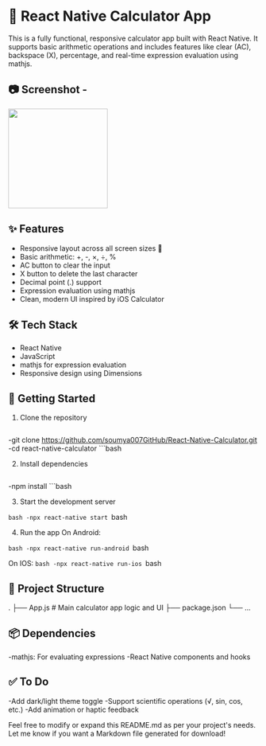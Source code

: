 
# 📱 React Native Calculator App
This is a fully functional, responsive calculator app built with React Native. It supports basic arithmetic operations and includes features like clear (AC), backspace (X), percentage, and real-time expression evaluation using mathjs.

## 📷 Screenshot -
<img src="https://github.com/user-attachments/assets/22dcb0e6-313b-4815-87d3-b22206549d95" width="200">


## ✨ Features
- Responsive layout across all screen sizes 📐
- Basic arithmetic: +, -, ×, ÷, %
- AC button to clear the input
- X button to delete the last character
- Decimal point (.) support
- Expression evaluation using mathjs
- Clean, modern UI inspired by iOS Calculator

## 🛠️ Tech Stack
- React Native
- JavaScript
- mathjs for expression evaluation
- Responsive design using Dimensions


## 🚀 Getting Started
1. Clone the repository
   ```bash
-git clone https://github.com/soumya007GitHub/React-Native-Calculator.git
-cd react-native-calculator ```bash

2. Install dependencies
    ```bash
-npm install ```bash

3. Start the development server
   
```bash -npx react-native start ```bash

4. Run the app
On Android:

```bash -npx react-native run-android ```bash

On IOS:
```bash -npx react-native run-ios ```bash
## 📁 Project Structure
.
├── App.js              # Main calculator app logic and UI
├── package.json
└── ...

## 📦 Dependencies
-mathjs: For evaluating expressions
-React Native components and hooks

## ✅ To Do
-Add dark/light theme toggle
-Support scientific operations (√, sin, cos, etc.)
-Add animation or haptic feedback

Feel free to modify or expand this README.md as per your project's needs. Let me know if you want a Markdown file generated for download!
